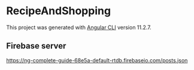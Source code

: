 # RecipeAndShopping

This project was generated with [Angular CLI](https://github.com/angular/angular-cli) version 11.2.7.

## Firebase server

https://ng-complete-guide-68e5a-default-rtdb.firebaseio.com/posts.json
